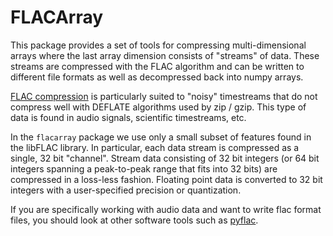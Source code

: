 # FLACArray

This package provides a set of tools for compressing multi-dimensional arrays
where the last array dimension consists of "streams" of data. These streams are
compressed with the FLAC algorithm and can be written to different file formats
as well as decompressed back into numpy arrays.

[FLAC compression](https://xiph.org/flac/) is particularly suited to "noisy"
timestreams that do not compress well with DEFLATE algorithms used by zip /
gzip. This type of data is found in audio signals, scientific timestreams, etc.

In the `flacarray` package we use only a small subset of features found in the
libFLAC library. In particular, each data stream is compressed as a single, 32
bit "channel". Stream data consisting of 32 bit integers (or 64 bit integers
spanning a peak-to-peak range that fits into 32 bits) are compressed in a
loss-less fashion. Floating point data is converted to 32 bit integers with a
user-specified precision or quantization.

If you are specifically working with audio data and want to write flac format
files, you should look at other software tools such as
[pyflac](https://github.com/sonos/pyFLAC).
